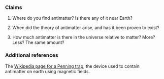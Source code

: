 ### Claims
1. Where do you find antimatter? Is there any of it near Earth?

2. When did the theory of antimatter arise, and has it been proven to exist?

3. How much antimatter is there in the universe relative to matter? More? Less? The same amount?

### Additional references
The [Wikipedia page for a Penning trap](https://en.wikipedia.org/wiki/Penning_trap), the device used to contain antimatter on earth using magnetic fields.